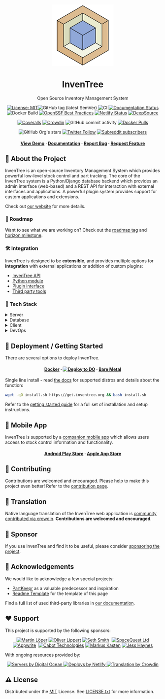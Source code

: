 <div align="center">
  <img src="assets/images/logo/inventree.png" alt="InvenTree logo" width="200" height="auto" />
  <h1>InvenTree</h1>
  <p>Open Source Inventory Management System </p>

<!-- Badges -->
[![License: MIT](https://img.shields.io/badge/License-MIT-yellow.svg)](https://opensource.org/licenses/MIT)![GitHub tag (latest SemVer)](https://img.shields.io/github/v/tag/inventree/inventree)
![CI](https://github.com/inventree/inventree/actions/workflows/qc_checks.yaml/badge.svg)
[![Documentation Status](https://readthedocs.org/projects/inventree/badge/?version=latest)](https://inventree.readthedocs.io/en/latest/?badge=latest)
![Docker Build](https://github.com/inventree/inventree/actions/workflows/docker.yaml/badge.svg)
[![OpenSSF Best Practices](https://bestpractices.coreinfrastructure.org/projects/7179/badge)](https://bestpractices.coreinfrastructure.org/projects/7179)
[![Netlify Status](https://api.netlify.com/api/v1/badges/9bbb2101-0a4d-41e7-ad56-b63fb6053094/deploy-status)](https://app.netlify.com/sites/inventree/deploys)
[![DeepSource](https://app.deepsource.com/gh/inventree/InvenTree.svg/?label=active+issues&show_trend=false&token=trZWqixKLk2t-RXtpSIAslVJ)](https://app.deepsource.com/gh/inventree/InvenTree/)

[![Coveralls](https://img.shields.io/coveralls/github/inventree/InvenTree)](https://coveralls.io/github/inventree/InvenTree)
[![Crowdin](https://badges.crowdin.net/inventree/localized.svg)](https://crowdin.com/project/inventree)
![GitHub commit activity](https://img.shields.io/github/commit-activity/m/inventree/inventree)
[![Docker Pulls](https://img.shields.io/docker/pulls/inventree/inventree)](https://hub.docker.com/r/inventree/inventree)

![GitHub Org's stars](https://img.shields.io/github/stars/inventree?style=social)
[![Twitter Follow](https://img.shields.io/twitter/follow/inventreedb?style=social)](https://twitter.com/inventreedb)
[![Subreddit subscribers](https://img.shields.io/reddit/subreddit-subscribers/inventree?style=social)](https://www.reddit.com/r/InvenTree/)


<h4>
    <a href="https://demo.inventree.org/">View Demo</a>
  <span> · </span>
    <a href="https://docs.inventree.org/en/latest/">Documentation</a>
  <span> · </span>
    <a href="https://github.com/inventree/InvenTree/issues/new?template=bug_report.md&title=[BUG]">Report Bug</a>
  <span> · </span>
    <a href="https://github.com/inventree/InvenTree/issues/new?template=feature_request.md&title=[FR]">Request Feature</a>
  </h4>
</div>

<!-- About the Project -->
## :star2: About the Project

InvenTree is an open-source Inventory Management System which provides powerful low-level stock control and part tracking. The core of the InvenTree system is a Python/Django database backend which provides an admin interface (web-based) and a REST API for interaction with external interfaces and applications. A powerful plugin system provides support for custom applications and extensions.

Check out [our website](https://inventree.org) for more details.

<!-- Roadmap -->
### :compass: Roadmap

Want to see what we are working on? Check out the [roadmap tag](https://github.com/inventree/InvenTree/issues?q=is%3Aopen+is%3Aissue+label%3Aroadmap) and [horizon milestone](https://github.com/inventree/InvenTree/milestone/42).

<!-- Integration -->
### :hammer_and_wrench: Integration

InvenTree is designed to be **extensible**, and provides multiple options for **integration** with external applications or addition of custom plugins:

* [InvenTree API](https://docs.inventree.org/en/latest/api/api/)
* [Python module](https://docs.inventree.org/en/latest/api/python/python/)
* [Plugin interface](https://docs.inventree.org/en/latest/extend/plugins)
* [Third party tools](https://docs.inventree.org/en/latest/extend/integrate)

<!-- TechStack -->
### :space_invader: Tech Stack

<details>
  <summary>Server</summary>
  <ul>
    <li><a href="https://www.python.org/">Python</a></li>
    <li><a href="https://www.djangoproject.com/">Django</a></li>
    <li><a href="https://www.django-rest-framework.org/">DRF</a></li>
    <li><a href="https://django-q.readthedocs.io/">Django Q</a></li>
    <li><a href="https://django-allauth.readthedocs.io/">Django-Allauth</a></li>
  </ul>
</details>

<details>
<summary>Database</summary>
  <ul>
    <li><a href="https://www.postgresql.org/">PostgreSQL</a></li>
    <li><a href="https://www.mysql.com/">MySQL</a></li>
    <li><a href="https://www.sqlite.org/">SQLite</a></li>
    <li><a href="https://redis.io/">Redis</a></li>
  </ul>
</details>

<details>
  <summary>Client</summary>
  <ul>
    <li><a href="https://getbootstrap.com/">Bootstrap</a></li>
    <li><a href="https://jquery.com/">jQuery</a></li>
    <li><a href="https://bootstrap-table.com/">Bootstrap-Table</a></li>
  </ul>
</details>

<details>
<summary>DevOps</summary>
  <ul>
    <li><a href="https://hub.docker.com/r/inventree/inventree">Docker</a></li>
    <li><a href="https://crowdin.com/project/inventree">Crowdin</a></li>
    <li><a href="https://coveralls.io/github/inventree/InvenTree">Coveralls</a></li>
    <li><a href="https://app.deepsource.com/gh/inventree/InvenTree">DeepSource</a></li>
    <li><a href="https://packager.io/gh/inventree/InvenTree">Packager.io</a></li>
  </ul>
</details>

<!-- Getting Started -->
## 	:toolbox: Deployment / Getting Started

There are several options to deploy InvenTree.

<div align="center"><h4>
    <a href="https://docs.inventree.org/en/latest/start/docker/">Docker</a>
    <span> · </span>
    <a href="https://inventree.org/digitalocean"><img src="https://www.deploytodo.com/do-btn-blue-ghost.svg" alt="Deploy to DO" width="auto" height="40" /></a>
    <span> · </span>
    <a href="https://docs.inventree.org/en/latest/start/install/">Bare Metal</a>
</h4></div>

Single line install - read [the docs](https://docs.inventree.org/en/latest/start/installer/) for supported distros and details about the function:
```bash
wget -qO install.sh https://get.inventree.org && bash install.sh
```

Refer to the [getting started guide](https://docs.inventree.org/en/latest/start/install/) for a full set of installation and setup instructions.

<!-- Mobile App -->
## 	:iphone: Mobile App

InvenTree is supported by a [companion mobile app](https://docs.inventree.org/en/latest/app/app/) which allows users access to stock control information and functionality.

<div align="center"><h4>
    <a href="https://play.google.com/store/apps/details?id=inventree.inventree_app">Android Play Store</a>
     <span> · </span>
    <a href="https://apps.apple.com/au/app/inventree/id1581731101#?platform=iphone">Apple App Store</a>
</h4></div>

<!-- Contributing -->
## :wave: Contributing

Contributions are welcomed and encouraged. Please help to make this project even better! Refer to the [contribution page](CONTRIBUTING.md).

<!-- Translation -->
## :scroll: Translation

Native language translation of the InvenTree web application is [community contributed via crowdin](https://crowdin.com/project/inventree). **Contributions are welcomed and encouraged**.

<!-- Sponsor -->
## :money_with_wings: Sponsor

If you use InvenTree and find it to be useful, please consider [sponsoring the project](https://github.com/sponsors/inventree).

<!-- Acknowledgments -->
## :gem: Acknowledgements

We would like to acknowledge a few special projects:
 - [PartKeepr](https://github.com/partkeepr/PartKeepr) as a valuable predecessor and inspiration
 - [Readme Template](https://github.com/Louis3797/awesome-readme-template) for the template of this page

Find a full list of used third-party libraries in [our documentation](https://docs.inventree.org/en/latest/credits/).

## :heart: Support

<p>This project is supported by the following sponsors:</p>

<p align="center">
<a href="https://github.com/MartinLoeper"><img src="https://github.com/MartinLoeper.png" width="60px" alt="Martin Löper" /></a>
<a href="https://github.com/lippoliv"><img src="https://github.com/lippoliv.png" width="60px" alt="Oliver Lippert" /></a>
<a href="https://github.com/lfg-seth"><img src="https://github.com/lfg-seth.png" width="60px" alt="Seth Smith" /></a>
<a href="https://github.com/snorkrat"><img src="https://github.com/snorkrat.png" width="60px" alt="" /></a>
<a href="https://github.com/spacequest-ltd"><img src="https://github.com/spacequest-ltd.png" width="60px" alt="SpaceQuest Ltd" /></a>
<a href="https://github.com/appwrite"><img src="https://github.com/appwrite.png" width="60px" alt="Appwrite" /></a>
<a href="https://github.com/PricelessToolkit"><img src="https://github.com/PricelessToolkit.png" width="60px" alt="" /></a>
<a href="https://github.com/cabottech"><img src="https://github.com/cabottech.png" width="60px" alt="Cabot Technologies" /></a>
<a href="https://github.com/markus-k"><img src="https://github.com/markus-k.png" width="60px" alt="Markus Kasten" /></a>
<a href="https://github.com/jefffhaynes"><img src="https://github.com/jefffhaynes.png" width="60px" alt="Jess Haynes" /></a>
</p>

<p>With ongoing resources provided by:</p>

<p align="center">
  <a href="https://inventree.org/digitalocean">
    <img src="https://opensource.nyc3.cdn.digitaloceanspaces.com/attribution/assets/SVG/DO_Logo_horizontal_blue.svg" width="201px" alt="Servers by Digital Ocean">
  </a>
  <a href="https://www.netlify.com"> <img src="https://www.netlify.com/v3/img/components/netlify-color-bg.svg" alt="Deploys by Netlify" /> </a>
  <a href="https://crowdin.com"> <img src="https://crowdin.com/images/crowdin-logo.svg" alt="Translation by Crowdin" /> </a>
</p>


<!-- License -->
## :warning: License

Distributed under the [MIT](https://choosealicense.com/licenses/mit/) License. See [LICENSE.txt](https://github.com/inventree/InvenTree/blob/master/LICENSE) for more information.
